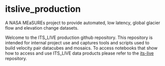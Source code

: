 # itslive_production
A NASA MEaSUREs project to provide automated, low latency, global glacier flow and elevation change datasets.

Welcome to the ITS_LIVE production github repository. This repository is intended for internal project use and captures tools and scripts used to build velocity pair datacubes and mosaics. 
To access notebooks that show how to access and use ITS_LIVE data products please refer to the [its-live](https://github.com/nasa-jpl/its_live) repository.
